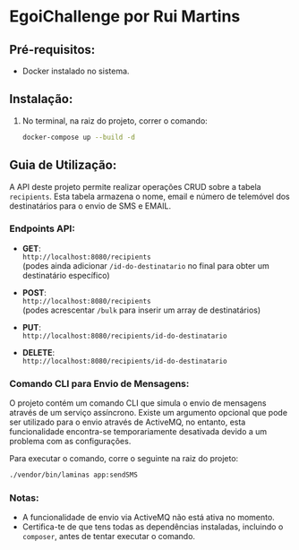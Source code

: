 
# EgoiChallenge por Rui Martins

## Pré-requisitos:
- Docker instalado no sistema.

## Instalação:
1. No terminal, na raiz do projeto, correr o comando:
   ```bash
   docker-compose up --build -d
   ```

## Guia de Utilização:
A API deste projeto permite realizar operações CRUD sobre a tabela `recipients`. Esta tabela armazena o nome, email e número de telemóvel dos destinatários para o envio de SMS e EMAIL.

### Endpoints API:

- **GET**:  
  `http://localhost:8080/recipients`  
  (podes ainda adicionar `/id-do-destinatario` no final para obter um destinatário específico)

- **POST**:  
  `http://localhost:8080/recipients`  
  (podes acrescentar `/bulk` para inserir um array de destinatários)

- **PUT**:  
  `http://localhost:8080/recipients/id-do-destinatario`

- **DELETE**:  
  `http://localhost:8080/recipients/id-do-destinatario`

### Comando CLI para Envio de Mensagens:
O projeto contém um comando CLI que simula o envio de mensagens através de um serviço assíncrono. Existe um argumento opcional que pode ser utilizado para o envio através de ActiveMQ, no entanto, esta funcionalidade encontra-se temporariamente desativada devido a um problema com as configurações.

Para executar o comando, corre o seguinte na raiz do projeto:

```bash
./vendor/bin/laminas app:sendSMS
```

### Notas:
- A funcionalidade de envio via ActiveMQ não está ativa no momento.
- Certifica-te de que tens todas as dependências instaladas, incluindo o `composer`, antes de tentar executar o comando.
